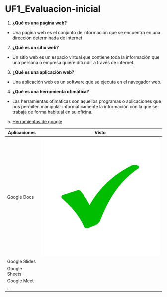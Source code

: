 # UF1_Evaluacion-inicial

1. **¿Qué es una página web?**

- Una página web es el conjunto de información que se encuentra en una dirección determinada de internet.

2. **¿Qué es un sitio web?**

- Un sitio web es un espacio virtual que contiene toda la información que una persona o empresa quiere difundir a través de internet.

3. **¿Qué es una aplicación web?**

- Una aplicación web es un software que se ejecuta en el navegador web.

4. **¿Qué es una herramienta ofimática?**

- Las herramientas ofimáticas son aquellos programas o aplicaciones que nos permiten manipular informáticamente la información con la que se trabaja de forma habitual en su oficina.

5. [Herramientas de google](https://www.jivochat.es/blog/herramientas/mejores-herramientas-de-google.html "Enlace a las herramientas del cole")

|Aplicaciones|Visto|
|---------------|---------------|
|Google Docs|![IMAGEN](https://github.com/kilianruiz/UF1_Evaluacion-inicial/blob/main/istockphoto-1133442802-612x612.jpg "check")
|Google Slides|
|Google Sheets|
|Google Meet|
|...|
